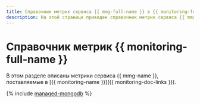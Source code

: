 ```yaml
---
title: Справочник метрик сервиса {{ mmg-full-name }} в {{ monitoring-full-name }}
description: На этой странице приведен справочник метрик сервиса {{ mmg-name }}, поставляемых в {{ monitoring-full-name }}.
---
```


# Справочник метрик {{ monitoring-full-name }}

В этом разделе описаны метрики сервиса {{ mmg-name }}, поставляемые в [{{ monitoring-name }}]({{ monitoring-doc-links }}).

{% include [managed-mongodb](../_includes/monitoring/metrics-ref/managed-mongodb.md) %}
